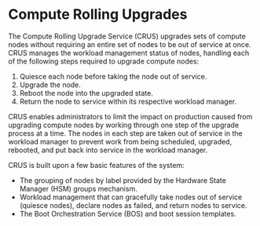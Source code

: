 # Compute Rolling Upgrades

The Compute Rolling Upgrade Service \(CRUS\) upgrades sets of compute nodes without requiring an entire set of nodes to be out of service at once. CRUS manages the workload management status of nodes, handling each of the following steps required to upgrade compute nodes:

1.  Quiesce each node before taking the node out of service.
2.  Upgrade the node.
3.  Reboot the node into the upgraded state.
4.  Return the node to service within its respective workload manager.

CRUS enables administrators to limit the impact on production caused from upgrading compute nodes by working through one step of the upgrade process at a time. The nodes in each step are taken out of service in the workload manager to prevent work from being scheduled, upgraded, rebooted, and put back into service in the workload manager.

CRUS is built upon a few basic features of the system:

-   The grouping of nodes by label provided by the Hardware State Manager \(HSM\) groups mechanism.
-   Workload management that can gracefully take nodes out of service \(quiesce nodes\), declare nodes as failed, and return nodes to service.
-   The Boot Orchestration Service \(BOS\) and boot session templates.

